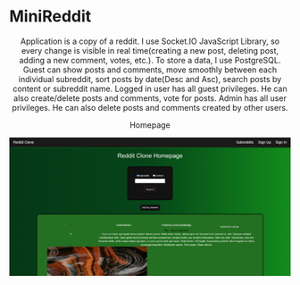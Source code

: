 # MiniReddit
<p align="center">
Application is a copy of a reddit. I use Socket.IO JavaScript Library, so every change is visible in real time(creating a new post, deleting post, adding a new comment, votes, etc.). To store a data, I use PostgreSQL. Guest can show posts and comments, move smoothly between each individual subreddit, sort posts by date(Desc and Asc), search posts by content or subreddit name. Logged in user has all guest privileges. He can also create/delete  posts and comments, vote for posts. Admin has all user privileges. He can also delete posts and comments created by other users.
</p>
<p align="center">
Homepage
</p>

<img src="images/Homepage.png">
